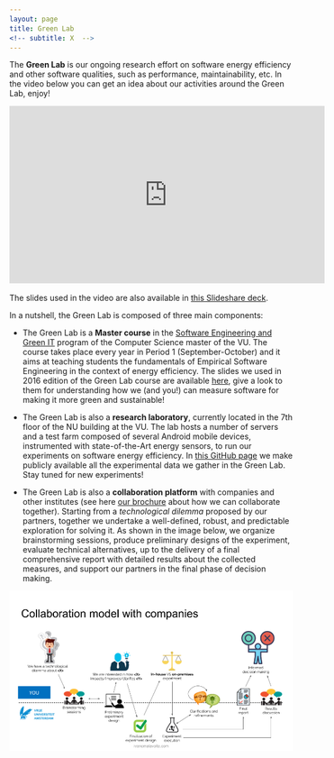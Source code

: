 ```yaml
---
layout: page
title: Green Lab
<!-- subtitle: X  -->
---
```


The **Green Lab** is our ongoing research effort on software energy efficiency and other software qualities, such as performance, maintainability, etc.
In the video below you can get an idea about our activities around the Green Lab, enjoy!

<center>
<iframe width="560" height="315" src="https://www.youtube.com/embed/ngyE-5gciT4" frameborder="0" allow="accelerometer; autoplay; clipboard-write; encrypted-media; gyroscope; picture-in-picture" allowfullscreen></iframe>
</center>

The slides used in the video are also available in [this Slideshare deck](https://www.slideshare.net/iivanoo/the-green-lab-research-cocktail-vrije-universiteit-amsterdam-october-2020).

In a nutshell, the Green Lab is composed of three main components:
- The Green Lab is a **Master course** in the [Software Engineering and Green IT](https://vuweb.vu.nl/en/education/master/computer-science/curriculum?specialization=software-engineering-and-green-it) program of the Computer Science master of the VU. The course takes place every year in Period 1 (September-October) and it aims at teaching students the fundamentals of Empirical Software Engineering in the context of energy efficiency. The slides we used in 2016 edition of the Green Lab course are available [here](http://www.s2group.cs.vu.nl/2016/11/greenlabslides), give a look to them for understanding how we (and you!) can measure software for making it more green and sustainable!

- The Green Lab is also a **research laboratory**, currently located in the 7th floor of the NU building at the VU. The lab hosts a number of servers and a test farm composed of several Android mobile devices, instrumented with state-of-the-Art energy sensors, to run our experiments on software energy efficiency. In [this GitHub page](https://github.com/S2-group) we make publicly available all the experimental data we gather in the Green Lab. Stay tuned for new experiments!

- The Green Lab is also a **collaboration platform** with companies and other institutes (see here [our brochure](/files/green-lab-brochure.pdf) about how we can collaborate together). Starting from a *technological dilemma* proposed by our partners, together we undertake a well-defined, robust, and predictable exploration for solving it. As shown in the image below, we organize brainstorming sessions, produce preliminary designs of the experiment, evaluate technical alternatives, up to the delivery of a final comprehensive report with detailed results about the collected measures, and support our partners in the final phase of decision making.

<center>
<img src="/files/greenLab_collaboration_process.png" alt="Green Lab collaboration process" />
</center>
 



